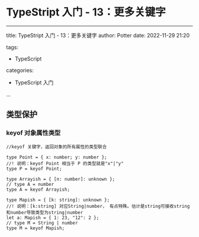 # TypeStript 入门 - 13：更多关键字

---

title: TypeStript 入门 - 13：更多关键字
author: Potter
date: 2022-11-29 21:20

tags:

- TypeScript

categories:

- TypeScript 入门

...

## 类型保护

### keyof 对象属性类型

```tsx
//keyof 关键字，返回对象的所有属性的类型联合

type Point = { x: number; y: number };
//! 说明：keyof Point 相当于 P 的类型就是"x"|"y"
type P = keyof Point;

type Arrayish = { [n: number]: unknown };
// type A = number
type A = keyof Arrayish;

type Mapish = { [k: string]: unknown };
//! 说明：[k:string] 对应String|number， 有点特殊。估计是string可接收string和number导致类型为string|number
let a: Mapish = { 1: 23, "12": 2 };
// type M = String | number
type M = keyof Mapish;
```
